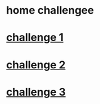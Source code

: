 # home challengee

# [challenge 1](challenge1-tier-app-aws-terraform)


# [challenge 2](challenge2-instance-metadata-query)


# [challenge 3](challenge3-nested-object-parsing)

